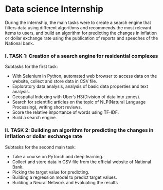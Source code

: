 # Data science Internship 

During the internship, the main tasks were to create a search engine that filters data using different algorithms and recommends the most relevant items to users, and build an algorithm for predicting the changes in inflation or dollar exchange rate using the publication of reports and speeches of the National bank.

###  I. TASK 1: Creation of a search engine for residential complexes
Subtasks for the first task:
-	With Selenium in Python, automated web browser to access data on the website, collect and store data in CSV file.
-	Exploratory data analysis, analysis of basic data properties and text analysis.
-	Geospatial Indexing with Uber’s H3(Division of data into zones).
-	Search for scientific articles on the topic of NLP(Natural Language Processing), writing short reviews.
-	Score the relative importance of words using TF-IDF.
-	Build a search engine.



###  II. TASK 2: Building an algorithm for predicting the changes in inflation or dollar exchange rate
Subtasks for the second main task:
-	Take a course on PyTorch and deep learning.
-	Collect and store data in CSV file from the official website of National Bank.
-	Picking the target value for predicting.
-	Building a regression model to predict target values.
-	Building a Neural Network and Evaluating the results
